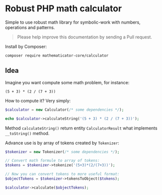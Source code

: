 Robust PHP math calculator
==========================

Simple to use robust math library for symbolic-work with numbers, operations and patterns.

> Please help improve this documentation by sending a Pull request.

Install by Composer:

```
composer require mathematicator-core/calculator
```

Idea
----

Imagine you want compute some math problem, for instance:

```
(5 + 3) * (2 / (7 + 3))
```

How to compute it? Very simply:

```php
$calculator = new Calculator(/* some dependencies */);

echo $calculator->calculateString('(5 + 3) * (2 / (7 + 3))');
```

Method `calculateString()` return entity `CalculatorResult` what implements `__toString()` method.

Advance use is by array of tokens created by `Tokenizer`:

```php
$tokenizer = new Tokenizer(/* some dependencies */);

// Convert math formule to array of tokens:
$tokens = $tokenizer->tokenize('(5+3)*(2/(7+3))');

// Now you can convert tokens to more useful format:
$objectTokens = $tokenizer->tokensToObject($tokens);

$calculator->calculate($objectTokens);
```